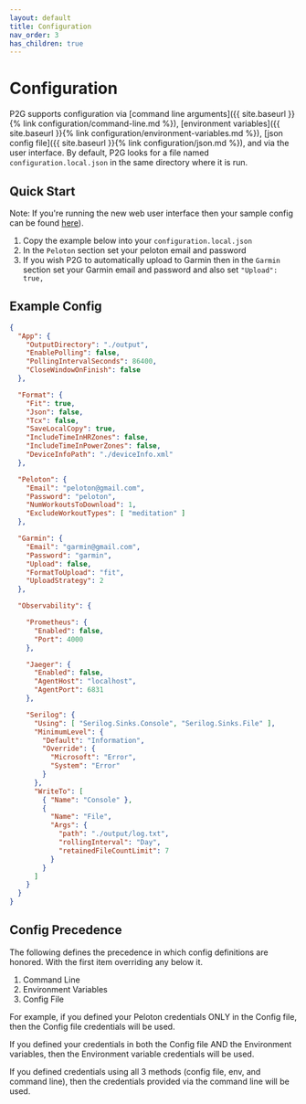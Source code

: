 ```yaml
---
layout: default
title: Configuration
nav_order: 3
has_children: true
---
```


# Configuration

P2G supports configuration via [command line arguments]({{ site.baseurl }}{% link configuration/command-line.md %}), [environment variables]({{ site.baseurl }}{% link configuration/environment-variables.md %}), [json config file]({{ site.baseurl }}{% link configuration/json.md %}), and via the user interface. By default, P2G looks for a file named `configuration.local.json` in the same directory where it is run.

## Quick Start

Note: If you're running the new web user interface then your sample config can be found [here](https://github.com/philosowaffle/peloton-to-garmin/blob/master/docker/webui/)).

1. Copy the example below into your `configuration.local.json`
1. In the `Peloton` section set your peloton email and password
1. If you wish P2G to automatically upload to Garmin then in the `Garmin` section set your Garmin email and password and also set `"Upload": true,`

## Example Config

```json
{
  "App": {
    "OutputDirectory": "./output",
    "EnablePolling": false,
    "PollingIntervalSeconds": 86400,
    "CloseWindowOnFinish": false
  },

  "Format": {
    "Fit": true,
    "Json": false,
    "Tcx": false,
    "SaveLocalCopy": true,
    "IncludeTimeInHRZones": false,
    "IncludeTimeInPowerZones": false,
    "DeviceInfoPath": "./deviceInfo.xml"
  },

  "Peloton": {
    "Email": "peloton@gmail.com",
    "Password": "peloton",
    "NumWorkoutsToDownload": 1,
    "ExcludeWorkoutTypes": [ "meditation" ]
  },

  "Garmin": {
    "Email": "garmin@gmail.com",
    "Password": "garmin",
    "Upload": false,
    "FormatToUpload": "fit",
    "UploadStrategy": 2
  },

  "Observability": {

    "Prometheus": {
      "Enabled": false,
      "Port": 4000
    },

    "Jaeger": {
      "Enabled": false,
      "AgentHost": "localhost",
      "AgentPort": 6831
    },

    "Serilog": {
      "Using": [ "Serilog.Sinks.Console", "Serilog.Sinks.File" ],
      "MinimumLevel": {
        "Default": "Information",
        "Override": {
          "Microsoft": "Error",
          "System": "Error"
        }
      },
      "WriteTo": [
        { "Name": "Console" },
        {
          "Name": "File",
          "Args": {
            "path": "./output/log.txt",
            "rollingInterval": "Day",
            "retainedFileCountLimit": 7
          }
        }
      ]
    }
  }
}
```

## Config Precedence

The following defines the precedence in which config definitions are honored. With the first item overriding any below it.

1. Command Line
1. Environment Variables
1. Config File

For example, if you defined your Peloton credentials ONLY in the Config file, then the Config file credentials will be used.

If you defined your credentials in both the Config file AND the Environment variables, then the Environment variable credentials will be used.

If you defined credentials using all 3 methods (config file, env, and command line), then the credentials provided via the command line will be used.
